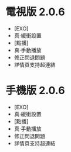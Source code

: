 # 電視版 2.0.6

* [EXO]
* 真‧緩衝設置
* [點播]
* 真‧手動播放
* 修正閃退問題
* 詳情頁支持超連結

# 手機版 2.0.6

* [EXO]
* 真‧緩衝設置
* [點播]
* 真‧手動播放
* 修正閃退問題
* 詳情頁支持超連結
